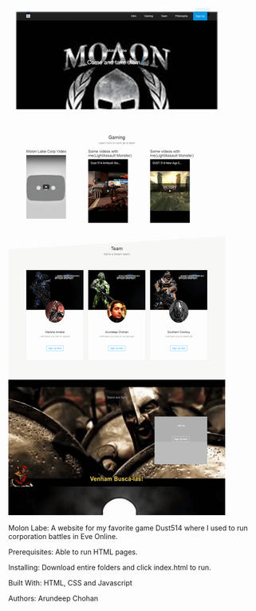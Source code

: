 ![Screenshot](https://github.com/ArundeepChohan/Summary/blob/master/MolonLabeWebpage.png)

Molon Labe: 
A website for my favorite game Dust514 where I used to run corporation battles in Eve Online.

Prerequisites:
Able to run HTML pages.

Installing:
Download entire folders and click index.html to run.

Built With:
HTML, CSS and Javascript

Authors:
Arundeep Chohan
